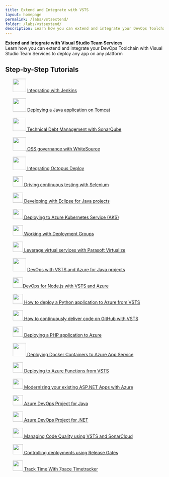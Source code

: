 ```yaml
---
title: Extend and Integrate with VSTS 
layout: homepage
permalink: /labs/vstsextend/
folder: /labs/vstsextend/
description: Learn how you can extend and integrate your DevOps Toolchain with Visual Studio Team Services to deploy any app on any platform
---
```


<div class="vstsextendMain">
<div class="productcolmain">
  <div class="pageheader">
             <b>Extend and Integrate with Visual Studio Team Services</b> </div>
     <div class="herotext2">
             Learn how you can extend and integrate your DevOps Toolchain with Visual Studio Team Services to deploy any app on any platform
  </div>
</div>
</div>

## Step-by-Step Tutorials

<div class="lablist">
        <ul style="list-style: none;">
          <li> <img src="images/jenkins.png" height="42" width="42"/> <a href="jenkins/"> Integrating with Jenkins</a>    </li><br />
          <li> <img src="images/tomcat.png" height="42" width="42"/><a href="tomcat/"> Deploying a Java application on Tomcat  </a>    </li><br />
          <li> <img src="images/sonarqube.png" height="42" width="42"/><a href="sonarqube/"> Technical Debt Management with SonarQube</a> </li><br />
          <li> <img src="images/whitesource.png" height="42" width="42"/><a href="WhiteSource/"> OSS governance with WhiteSource</a></li><br />
          <li> <img src="images/octopus.png" height="42" width="42"/><a href="Octopus/"> Integrating Octopus Deploy</a></li><br />
          <li> <img src="images/selenium.png" height="32" width="32"/><a href="Selenium/"> Driving continuous testing with Selenium</a></li><br />
           <li> <img src="images/eclipse.png" height="32" width="32"/><a href="eclipse/"> Developing with Eclipse for Java projects</a></li><br />
          <li> <img src="images/azure.png" height="32" width="32" /><a href="kubernetes/"> Deploying to Azure Kubernetes Service (AKS)</a></li><br />
          <li> <img src="images/azure.png" height="32" width="32" /><a href="deploymentgroups/"> Working with Deployment Groups</a></li><br />
        <li> <img src="images/parasoft.png" height="32" width="32" /><a href="parasoft/"> Leverage virtual services with Parasoft Virtualize</a></li><br />
          <li> <img src="images/logo_java.svg" height="42" width="42"/> <a href="../java/"> DevOps with VSTS and Azure for Java projects  </a>    </li><br />
          <li> <img src="images/logo_nodejs.svg" height="32" width="32"/><a href="../vsts/nodejs/">DevOps for Node.js with VSTS and Azure   </a>    </li><br />
          <li> <img src="images/python.png" height="32" width="32"/><a href="python/"> How to deploy a Python application to Azure from VSTS</a></li><br />
          <li> <img src="images/github.png" height="32" width="32"/><a href="github/"> How to continuously deliver code on GitHub with VSTS</a></li><br />
          <li> <img src="images/php.png" height="32" width="32"/><a href="PHP/"> Deploying a PHP application to Azure</a></li><br />
          <li> <img src="images/docker.png" height="42" width="42"/><a href="docker/"> Deploying Docker Containers to Azure App Service</a></li><br />
          <li> <img src="images/azure.png" height="32" width="32"><a href="azurefunctions/"> Deploying to Azure Functions from VSTS</a></li><br />
          <li> <img src="images/aspnet-logo.png" height="32" width="32"><a href="aspnetmodernize/"> Modernizing your existing ASP.NET Apps with Azure</a></li><br />
          <li> <img src="images/azure.png" height="32" width="32"><a href="devopsprojectforjava/"> Azure DevOps Project for Java</a></li><br />
          <li> <img src="images/azure.png" height="32" width="32"><a href="azuredevopsprojectdotnet/"> Azure DevOps Project for .NET</a></li><br />
          <li> <img src="images/sonarcloud.png" height="32" width="32"><a href="sonarcloud/"> Managing Code Quality using VSTS and SonarCloud</a> </li><br />
          <li> <img src="images/vsts.png" height="32" width="32"><a href="releasegates/"> Controlling deployments using Release Gates</a></li><br />
          <li> <img src="images/7pacetimetracker.png" height="32" width="32"><a href="timetracker/"> Track Time With 7pace Timetracker</a> </li><br />
        </ul>
</div>
